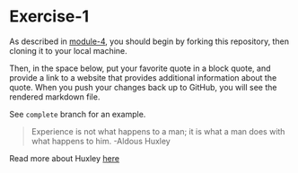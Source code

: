 # Exercise-1

As described in [module-4](https://github.com/INFO-201/m4-git-intro), you should begin by forking this repository, then cloning it to your local machine.

Then, in the space below, put your favorite quote in a block quote, and provide a link to a website that provides additional information about the quote. When you push your changes back up to GitHub, you will see the rendered markdown file.

See `complete` branch for an example.

> Experience is not what happens to a man; it is what a man does with what happens to him.
> -Aldous Huxley

Read more about Huxley [here](https://en.wikipedia.org/wiki/Aldous_Huxley)
